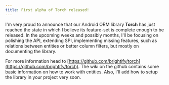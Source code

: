 ```yaml
---
title: First alpha of Torch released!
---
```


I'm very proud to announce that our Android ORM library **Torch** has just reached the state in which I believe its feature-set is complete enough to be released. In the upcoming weeks and possibly months, I'll be focusing on polishing the API, extending SPI, implementing missing features, such as relations between entities or better column filters, but mostly on documenting the library.

For more information head to [https://github.com/brightify/torch](https://github.com/brightify/torch). The wiki on the github contains some basic information on how to work with entities. Also, I'll add how to setup the library in your project very soon.
